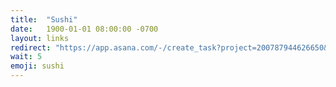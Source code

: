 ```yaml
---
title:  "Sushi"
date:   1900-01-01 08:00:00 -0700
layout: links
redirect: "https://app.asana.com/-/create_task?project=200787944626650&name=sushi&description=Added%20from%20shortlink"
wait: 5
emoji: sushi
---
```



